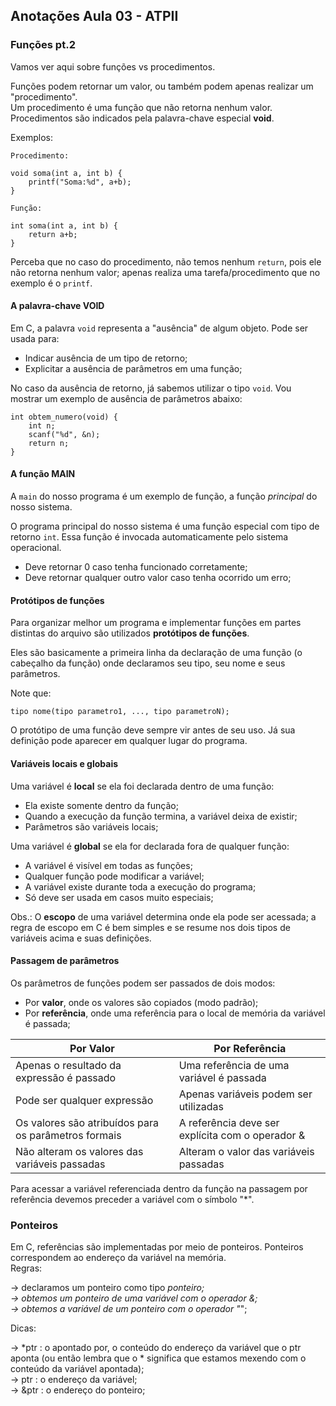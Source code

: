 ## **Anotações Aula 03 - ATPII**

### **Funções pt.2**
Vamos ver aqui sobre funções vs procedimentos.

Funções podem retornar um valor, ou também podem apenas realizar um "procedimento".  
Um procedimento é uma função que não retorna nenhum valor. Procedimentos são indicados pela palavra-chave especial **void**.

Exemplos:  
```
Procedimento:

void soma(int a, int b) {
    printf("Soma:%d", a+b);
}
```

```
Função:

int soma(int a, int b) {
    return a+b;
}
```

Perceba que no caso do procedimento, não temos nenhum `return`, pois ele não retorna nenhum valor; apenas realiza uma tarefa/procedimento que no exemplo é o `printf`.

#### **A palavra-chave VOID**

Em C, a palavra `void` representa a "ausência" de algum objeto. Pode ser usada para:  
- Indicar ausência de um tipo de retorno;
- Explicitar a ausência de parâmetros em uma função;

No caso da ausência de retorno, já sabemos utilizar o tipo `void`. Vou mostrar um exemplo de ausência de parâmetros abaixo:

```
int obtem_numero(void) {
    int n;
    scanf("%d", &n);
    return n;
}
```

#### **A função MAIN**

A `main` do nosso programa é um exemplo de função, a função *principal* do nosso sistema.

O programa principal do nosso sistema é uma função especial com tipo de retorno `int`. Essa função é invocada automaticamente pelo sistema operacional.  
- Deve retornar 0 caso tenha funcionado corretamente;
- Deve retornar qualquer outro valor caso tenha ocorrido um erro;

#### **Protótipos de funções**

Para organizar melhor um programa e implementar funções em partes distintas do arquivo são utilizados **protótipos de funções**.

Eles são basicamente a primeira linha da declaração de uma função (o cabeçalho da função) onde declaramos seu tipo, seu nome e seus parâmetros.

Note que:
```
tipo nome(tipo parametro1, ..., tipo parametroN);
```

O protótipo de uma função deve sempre vir antes de seu uso. Já sua definição pode aparecer em qualquer lugar do programa.

#### **Variáveis locais e globais**

Uma variável é **local** se ela foi declarada dentro de uma função:  
- Ela existe somente dentro da função;  
- Quando a execução da função termina, a variável deixa de existir;  
- Parâmetros são variáveis locais;

Uma variável é **global** se ela for declarada fora de qualquer função:  
- A variável é visível em todas as funções;  
- Qualquer função pode modificar a variável;  
- A variável existe durante toda a execução do programa;  
- Só deve ser usada em casos muito especiais;

Obs.: O **escopo** de uma variável determina onde ela pode ser acessada; a regra de escopo em C é bem simples e se resume nos dois tipos de variáveis acima e suas definições.

#### **Passagem de parâmetros**

Os parâmetros de funções podem ser passados de dois modos:
- Por **valor**, onde os valores são copiados (modo padrão);
- Por **referência**, onde uma referência para o local de memória da variável é passada;

| Por Valor                                            | Por Referência |
| ---------------------------------------------------- | ----------------------------------------------- |
| Apenas o resultado da expressão é passado            | Uma referência de uma variável é passada        |
| Pode ser qualquer expressão                          | Apenas variáveis podem ser utilizadas           |
| Os valores são atribuídos para os parâmetros formais | A referência deve ser explícita com o operador &|
| Não alteram os valores das variáveis passadas        | Alteram o valor das variáveis passadas          |

Para acessar a variável referenciada dentro da função na passagem por referência devemos preceder a variável com o símbolo "*".

### **Ponteiros**

Em C, referências são implementadas por meio de ponteiros. Ponteiros correspondem ao endereço da variável na memória.  
Regras:

-> declaramos um ponteiro como tipo *ponteiro;  
-> obtemos um ponteiro de uma variável com o operador &;  
-> obtemos a variável de um ponteiro com o operador "*";

Dicas:

-> *ptr : o apontado por, o conteúdo do endereço da variável que o ptr aponta (ou então lembra que o * significa que estamos mexendo com o conteúdo da variável apontada);  
-> ptr : o endereço da variável;  
-> &ptr : o endereço do ponteiro;